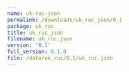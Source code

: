 ```yaml
---
name: uk-ruc-json
permalink: /downloads/uk_ruc_json/0_1
package: uk_ruc
title: uk_ruc_json
filename: uk_ruc.json
version: '0.1'
full_version: 0.1.0
file: /data/uk_ruc/0.1/uk_ruc.json
---
```

